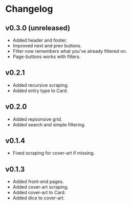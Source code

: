 # Changelog

## v0.3.0 (unreleased)

- Added header and footer.
- Improved next and prev buttons.
- Filter now remembers what you've already filtered on.
- Page-buttons works with filters.

## v0.2.1

- Added recursive scraping.
- Added entry type to Card.

## v0.2.0

- Added repsonsive grid.
- Added search and simple filtering.

## v0.1.4

- Fixed scraping for cover-art if missing.

## v0.1.3

- Added front-end pages.
- Added cover-art scraping.
- Added cover-art to Card.
- Added dice to cover-art.
